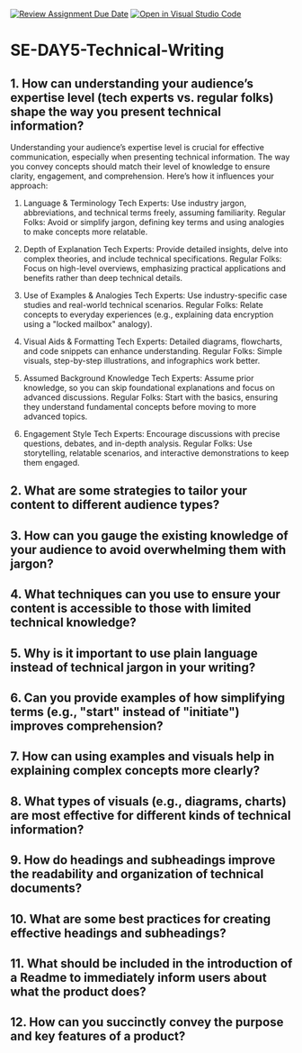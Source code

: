 [![Review Assignment Due Date](https://classroom.github.com/assets/deadline-readme-button-22041afd0340ce965d47ae6ef1cefeee28c7c493a6346c4f15d667ab976d596c.svg)](https://classroom.github.com/a/zsAR-pyY)
[![Open in Visual Studio Code](https://classroom.github.com/assets/open-in-vscode-2e0aaae1b6195c2367325f4f02e2d04e9abb55f0b24a779b69b11b9e10269abc.svg)](https://classroom.github.com/online_ide?assignment_repo_id=18599864&assignment_repo_type=AssignmentRepo)
# SE-DAY5-Technical-Writing
## 1. How can understanding your audience’s expertise level (tech experts vs. regular folks) shape the way you present technical information? 
Understanding your audience’s expertise level is crucial for effective communication, especially when presenting technical information. The way you convey concepts should match their level of knowledge to ensure clarity, engagement, and comprehension. Here’s how it influences your approach:

1. Language & Terminology
Tech Experts: Use industry jargon, abbreviations, and technical terms freely, assuming familiarity.
Regular Folks: Avoid or simplify jargon, defining key terms and using analogies to make concepts more relatable.

2. Depth of Explanation
Tech Experts: Provide detailed insights, delve into complex theories, and include technical specifications.
Regular Folks: Focus on high-level overviews, emphasizing practical applications and benefits rather than deep technical details.

3. Use of Examples & Analogies
Tech Experts: Use industry-specific case studies and real-world technical scenarios.
Regular Folks: Relate concepts to everyday experiences (e.g., explaining data encryption using a "locked mailbox" analogy).

4. Visual Aids & Formatting
Tech Experts: Detailed diagrams, flowcharts, and code snippets can enhance understanding.
Regular Folks: Simple visuals, step-by-step illustrations, and infographics work better.

5. Assumed Background Knowledge
Tech Experts: Assume prior knowledge, so you can skip foundational explanations and focus on advanced discussions.
Regular Folks: Start with the basics, ensuring they understand fundamental concepts before moving to more advanced topics.

6. Engagement Style
Tech Experts: Encourage discussions with precise questions, debates, and in-depth analysis.
Regular Folks: Use storytelling, relatable scenarios, and interactive demonstrations to keep them engaged.
## 2. What are some strategies to tailor your content to different audience types?
## 3. How can you gauge the existing knowledge of your audience to avoid overwhelming them with jargon?
## 4. What techniques can you use to ensure your content is accessible to those with limited technical knowledge?
## 5. Why is it important to use plain language instead of technical jargon in your writing?
## 6. Can you provide examples of how simplifying terms (e.g., "start" instead of "initiate") improves comprehension?
## 7. How can using examples and visuals help in explaining complex concepts more clearly?
## 8. What types of visuals (e.g., diagrams, charts) are most effective for different kinds of technical information?
## 9. How do headings and subheadings improve the readability and organization of technical documents?
## 10. What are some best practices for creating effective headings and subheadings?
## 11. What should be included in the introduction of a Readme to immediately inform users about what the product does?
## 12. How can you succinctly convey the purpose and key features of a product?
